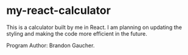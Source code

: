 # my-react-calculator

This is a calculator built by me in React. I am planning on updating the styling and making the code more efficient in the future. 

Program Author: Brandon Gaucher.

